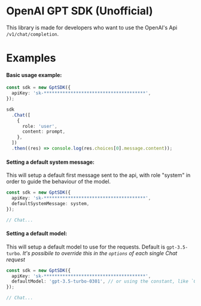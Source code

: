 # OpenAI GPT SDK (Unofficial)

This library is made for developers who want to use the OpenAI's Api `/v1/chat/completion`.

# Examples

#### Basic usage example:

```typescript
const sdk = new GptSDK({
  apiKey: 'sk-**************************************',
});

sdk
  .Chat([
    {
      role: 'user',
      content: prompt,
    },
  ])
  .then((res) => console.log(res.choices[0].message.content));
```

#### Setting a default system message:

This will setup a default first message sent to the api, with role "system" in order to guide the behaviour of the model.

```typescript
const sdk = new GptSDK({
  apiKey: 'sk-**************************************',
  defaultSystemMessage: system,
});

// Chat...
```

#### Setting a default model:

This will setup a default model to use for the requests. Default is `gpt-3.5-turbo`.
*It's possibile to override this in the `options` of each single Chat request*

```typescript
const sdk = new GptSDK({
  apiKey: 'sk-**************************************',
  defaultModel: 'gpt-3.5-turbo-0301', // or using the constant, like `GptModels["gpt-3.5-turbo"]`
});

// Chat...
```
